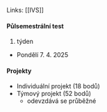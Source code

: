 Links: [[IVS]]

#### Půlsemestrální test
1. týden
- Pondělí 7. 4. 2025

#### Projekty
- Individuální projekt (18 bodů)
- Týmový projekt (52 bodů)
	- odevzdává se průběžné